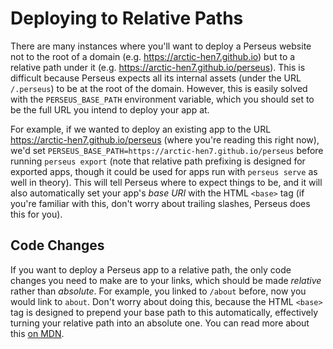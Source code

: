 # Deploying to Relative Paths

There are many instances where you'll want to deploy a Perseus website not to the root of a domain (e.g. <https://arctic-hen7.github.io>) but to a relative path under it (e.g. <https://arctic-hen7.github.io/perseus>). This is difficult because Perseus expects all its internal assets (under the URL `/.perseus`) to be at the root of the domain. However, this is easily solved with the `PERSEUS_BASE_PATH` environment variable, which you should set to be the full URL you intend to deploy your app at.

For example, if we wanted to deploy an existing app to the URL <https://arctic-hen7.github.io/perseus> (where you're reading this right now), we'd set `PERSEUS_BASE_PATH=https://arctic-hen7.github.io/perseus` before running `perseus export` (note that relative path prefixing is designed for exported apps, though it could be used for apps run with `perseus serve` as well in theory). This will tell Perseus where to expect things to be, and it will also automatically set your app's _base URI_ with the HTML `<base>` tag (if you're familiar with this, don't worry about trailing slashes, Perseus does this for you).

## Code Changes

If you want to deploy a Perseus app to a relative path, the only code changes you need to make are to your links, which should be made _relative_ rather than _absolute_. For example, you linked to `/about` before, now you would link to `about`. Don't worry about doing this, because the HTML `<base>` tag is designed to prepend your base path to this automatically, effectively turning your relative path into an absolute one. You can read more about this [on MDN](https://developer.mozilla.org/en-US/docs/Web/HTML/Element/base).
